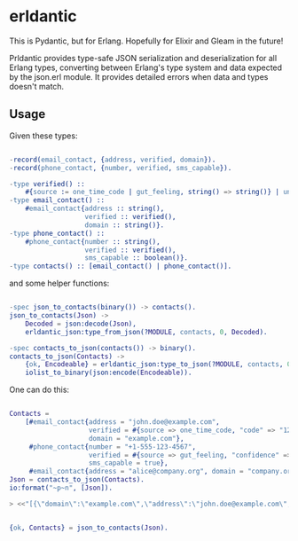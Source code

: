 # erldantic

This is Pydantic, but for Erlang. Hopefully for Elixir and Gleam in the future!

Prldantic provides type-safe JSON serialization and deserialization for all Erlang types, converting between Erlang's type system and data expected by the json.erl module.
It provides detailed errors when data and types doesn't match.

## Usage

Given these types:

```erlang

-record(email_contact, {address, verified, domain}).
-record(phone_contact, {number, verified, sms_capable}).

-type verified() ::
    #{source := one_time_code | gut_feeling, string() => string()} | undefined.
-type email_contact() ::
    #email_contact{address :: string(),
                   verified :: verified(),
                   domain :: string()}.
-type phone_contact() ::
    #phone_contact{number :: string(),
                   verified :: verified(),
                   sms_capable :: boolean()}.
-type contacts() :: [email_contact() | phone_contact()].

```

and some helper functions:

```erlang

-spec json_to_contacts(binary()) -> contacts().
json_to_contacts(Json) ->
    Decoded = json:decode(Json),
    erldantic_json:type_from_json(?MODULE, contacts, 0, Decoded).

-spec contacts_to_json(contacts()) -> binary().
contacts_to_json(Contacts) ->
    {ok, Encodeable} = erldantic_json:type_to_json(?MODULE, contacts, 0, Contacts),
    iolist_to_binary(json:encode(Encodeable)).
```


One can do this:

``` erlang

Contacts =
    [#email_contact{address = "john.doe@example.com",
                    verified = #{source => one_time_code, "code" => "123456"},
                    domain = "example.com"},
     #phone_contact{number = "+1-555-123-4567",
                    verified = #{source => gut_feeling, "confidence" => "high"},
                    sms_capable = true},
     #email_contact{address = "alice@company.org", domain = "company.org"}],
Json = contacts_to_json(Contacts).
io:format("~p~n", [Json]).

> <<"[{\"domain\":\"example.com\",\"address\":\"john.doe@example.com\",\"verified\":{\"source\":\"one_time_code\",\"code\":\"123456\"}},{\"number\":\"+1-555-123-4567\",\"verified\":{\"source\":\"gut_feeling\",\"confidence\":\"high\"},\"sms_capable\":true},{\"domain\":\"company.org\",\"address\":\"alice@company.org\"}]">>


{ok, Contacts} = json_to_contacts(Json).

```
